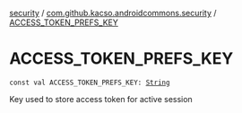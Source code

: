 [security](../index.md) / [com.github.kacso.androidcommons.security](index.md) / [ACCESS_TOKEN_PREFS_KEY](./-a-c-c-e-s-s_-t-o-k-e-n_-p-r-e-f-s_-k-e-y.md)

# ACCESS_TOKEN_PREFS_KEY

`const val ACCESS_TOKEN_PREFS_KEY: `[`String`](https://kotlinlang.org/api/latest/jvm/stdlib/kotlin/-string/index.html)

Key used to store access token for active session

